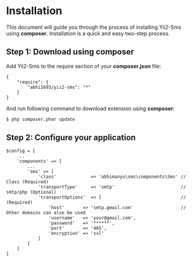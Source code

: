 Installation
============

This document will guide you through the process of installing Yii2-Sms using **composer**. Installation is a quick and
easy two-step process.


Step 1: Download using composer
-------------------------------

Add Yii2-Sms to the require section of your **composer.json** file:

```
{
    "require": {
        "abhi1693/yii2-sms": "*"
    }
}
```

And run following command to download extension using **composer**:

```bash
$ php composer.phar update
```

Step 2: Configure your application
----------------------------------

```
$config = [
    ...
    'components' => [
        ...
        'sms' => [
            'class'             => 'abhimanyu\sms\components\Sms' // Class (Required)
            'transportType'     => 'smtp'                         // smtp/php (Optional)
            'transportOptions'  => [                              // (Required)
                'host'       => 'smtp.gmail.com'                  // Other domains can also be used
                'username'   => 'your@gmail.com',
                'password'   => '******',
                'port'       => '465',
                'encryption' => 'ssl'
            ]
        ]
    ]
]
```